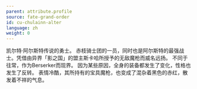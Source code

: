 ```yaml
---
parent: attribute.profile
source: fate-grand-order
id: cu-chulainn-alter
language: zh
weight: 0
---
```


凯尔特·阿尔斯特传说的勇士。
赤枝骑士团的一员，同时也是阿尔斯特的最强战士。凭借由异界「影之国」的盟主斯卡哈所授予的无敌魔枪而威名远扬。
不同于往常，作为Berserker而现界。
因为某些原因，全身的装备都发生了变化，性格也发生了反转。
表情冷酷，其所持有的宝具魔枪，也变成了混杂着黑色的赤红，散发着不祥的气息。
